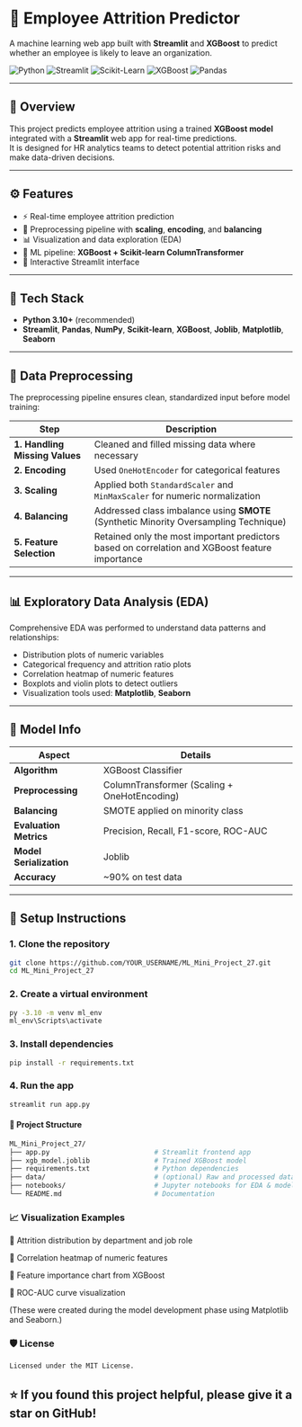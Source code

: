 # 🧠 Employee Attrition Predictor

A machine learning web app built with **Streamlit** and **XGBoost** to predict whether an employee is likely to leave an organization.

![Python](https://img.shields.io/badge/Python-3776AB?style=flat&logo=python&logoColor=white)
![Streamlit](https://img.shields.io/badge/Streamlit-FF4B4B?style=flat&logo=streamlit&logoColor=white)
![Scikit-Learn](https://img.shields.io/badge/Scikit--Learn-F7931E?style=flat&logo=scikit-learn&logoColor=white)
![XGBoost](https://img.shields.io/badge/XGBoost-EB5E28?style=flat&logo=xgboost&logoColor=white)
![Pandas](https://img.shields.io/badge/Pandas-150458?style=flat&logo=pandas&logoColor=white)

---

## 📌 Overview
This project predicts employee attrition using a trained **XGBoost model** integrated with a **Streamlit** web app for real-time predictions.  
It is designed for HR analytics teams to detect potential attrition risks and make data-driven decisions.

---

## ⚙️ Features
- ⚡ Real-time employee attrition prediction  
- 🧮 Preprocessing pipeline with **scaling**, **encoding**, and **balancing**  
- 📊 Visualization and data exploration (EDA)  
- 🤖 ML pipeline: **XGBoost + Scikit-learn ColumnTransformer**  
- 🎨 Interactive Streamlit interface  

---

## 🧩 Tech Stack
- **Python 3.10+** (recommended)
- **Streamlit**, **Pandas**, **NumPy**, **Scikit-learn**, **XGBoost**, **Joblib**, **Matplotlib**, **Seaborn**

---

## 🧹 Data Preprocessing
The preprocessing pipeline ensures clean, standardized input before model training:

| Step | Description |
|------|--------------|
| **1. Handling Missing Values** | Cleaned and filled missing data where necessary |
| **2. Encoding** | Used `OneHotEncoder` for categorical features |
| **3. Scaling** | Applied both `StandardScaler` and `MinMaxScaler` for numeric normalization |
| **4. Balancing** | Addressed class imbalance using **SMOTE** (Synthetic Minority Oversampling Technique) |
| **5. Feature Selection** | Retained only the most important predictors based on correlation and XGBoost feature importance |

---

## 📊 Exploratory Data Analysis (EDA)
Comprehensive EDA was performed to understand data patterns and relationships:

- Distribution plots of numeric variables  
- Categorical frequency and attrition ratio plots  
- Correlation heatmap of numeric features  
- Boxplots and violin plots to detect outliers  
- Visualization tools used: **Matplotlib**, **Seaborn**

---

## 🧠 Model Info

| Aspect | Details |
|--------|----------|
| **Algorithm** | XGBoost Classifier |
| **Preprocessing** | ColumnTransformer (Scaling + OneHotEncoding) |
| **Balancing** | SMOTE applied on minority class |
| **Evaluation Metrics** | Precision, Recall, F1-score, ROC-AUC |
| **Model Serialization** | Joblib |
| **Accuracy** | ~90% on test data |

---

## 🚀 Setup Instructions

### 1. Clone the repository
```bash
git clone https://github.com/YOUR_USERNAME/ML_Mini_Project_27.git
cd ML_Mini_Project_27
```
### 2. Create a virtual environment
```bash
py -3.10 -m venv ml_env
ml_env\Scripts\activate
```
### 3. Install dependencies
```bash
pip install -r requirements.txt
```
### 4. Run the app
```bash
streamlit run app.py
```

#### 📁 Project Structure
```bash
ML_Mini_Project_27/
├── app.py                          # Streamlit frontend app
├── xgb_model.joblib                # Trained XGBoost model
├── requirements.txt                # Python dependencies
├── data/                           # (optional) Raw and processed datasets
├── notebooks/                      # Jupyter notebooks for EDA & model training
└── README.md                       # Documentation               
```

### 📈 Visualization Examples
🔹 Attrition distribution by department and job role

🔹 Correlation heatmap of numeric features

🔹 Feature importance chart from XGBoost

🔹 ROC-AUC curve visualization

(These were created during the model development phase using Matplotlib and Seaborn.)

### 🛡️ License
```bash
Licensed under the MIT License.
```

## ⭐ If you found this project helpful, please give it a star on GitHub!
